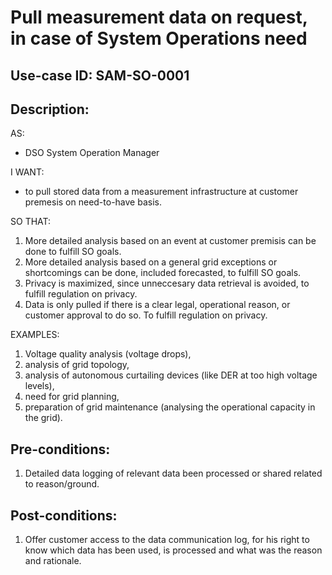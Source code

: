 # Pull measurement data on request, in case of System Operations need

## Use-case ID: SAM-SO-0001

## Description: 
AS:
- DSO System Operation Manager

I WANT: 
- to pull stored data from a measurement infrastructure at customer premesis on need-to-have basis.
    
SO THAT: 
1. More detailed analysis based on an event at customer premisis can be done to fulfill SO goals.
2. More detailed analysis based on a general grid exceptions or shortcomings can be done, included forecasted, to fulfill SO goals.
3. Privacy is maximized, since unneccesary data retrieval is avoided, to fulfill regulation on privacy.
4. Data is only pulled if there is a clear legal, operational reason, or customer approval to do so. To fulfill regulation on privacy.

EXAMPLES: 
1. Voltage quality analysis (voltage drops), 
2. analysis of grid topology, 
3. analysis of autonomous curtailing devices (like DER at too high voltage levels), 
4. need for grid planning, 
5. preparation of grid maintenance (analysing the operational capacity in the grid).
        
## Pre-conditions:
1. Detailed data logging of relevant data been processed or shared related to reason/ground.
    
## Post-conditions:
1. Offer customer access to the data communication log, for his right to know which data has been used, is  processed and what was the reason and rationale.
